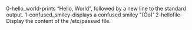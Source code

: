0-hello_world-prints “Hello, World”, followed by a new line to the standard output.
1-confused_smiley-displays a confused smiley "(Ôo)'
2-hellofile-Display the content of the /etc/passwd file.

